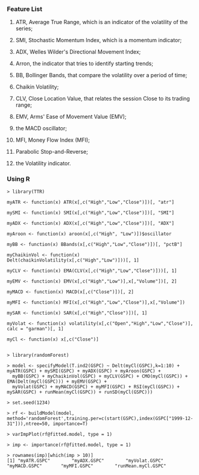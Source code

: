 ### Feature List

1. ATR, Average True Range, which is an indicator of the volatility of the series;

2. SMI, Stochastic Momentum Index, which is a momentum indicator; 

3. ADX, Welles Wilder's Directional Movement Index; 

4. Arron, the indicator that tries to identify starting trends; 

5. BB, Bollinger Bands, that compare the volatility over a period of time; 

6. Chaikin Volatility; 

7. CLV, Close Location Value, that relates the session Close to its trading range; 

8. EMV, Arms' Ease of Movement Value (EMV); 

9. the MACD oscillator; 

10. MFI, Money Flow Index (MFI);

11. Parabolic Stop-and-Reverse; 

12. the Volatility indicator.


### Using R
~~~
> library(TTR)

myATR <- function(x) ATR(x[,c("High","Low","Close")])[, "atr"]
 
mySMI <- function(x) SMI(x[,c("High","Low","Close")])[, "SMI"]
 
myADX <- function(x) ADX(x[,c("High","Low","Close")])[, "ADX"]
 
myAroon <- function(x) aroon(x[,c("High", "Low")])$oscillator
 
myBB <- function(x) BBands(x[,c("High","Low","Close")])[, "pctB"]
 
myChaikinVol <- function(x) Delt(chaikinVolatility(x[,c("High","Low")]))[, 1]

myCLV <- function(x) EMA(CLV(x[,c("High","Low","Close")]))[, 1]
 
myEMV <- function(x) EMV(x[,c("High","Low")],x[,"Volume"])[, 2]
 
myMACD <- function(x) MACD(x[,c("Close")])[, 2]
 
myMFI <- function(x) MFI(x[,c("High","Low","Close")],x[,"Volume"])
 
mySAR <- function(x) SAR(x[,c("High","Close")])[, 1]
 
myVolat <- function(x) volatility(x[,c("Open","High","Low","Close")], calc = "garman")[, 1]

myCl <- function(x) x[,c("Close")]


> library(randomForest)

> model <- specifyModel(T.ind2(GSPC) ~ Delt(myCl(GSPC),k=1:10) + myATR(GSPC) + mySMI(GSPC) + myADX(GSPC) + myAroon(GSPC) +
  myBB(GSPC) + myChaikinVol(GSPC) + myCLV(GSPC) + CMO(myCl(GSPC)) + EMA(Delt(myCl(GSPC))) + myEMV(GSPC) +
  myVolat(GSPC) + myMACD(GSPC) + myMFI(GSPC) + RSI(myCl(GSPC)) + mySAR(GSPC) + runMean(myCl(GSPC)) + runSD(myCl(GSPC)))
 
> set.seed(1234)

> rf <- buildModel(model, method='randomForest',training.per=c(start(GSPC),index(GSPC["1999-12-31"])),ntree=50, importance=T)

> varImpPlot(rf@fitted.model, type = 1)

> imp <- importance(rf@fitted.model, type = 1)

> rownames(imp)[which(imp > 10)]
[1] "myATR.GSPC"        "myADX.GSPC"        "myVolat.GSPC"      "myMACD.GSPC"       "myMFI.GSPC"        "runMean.myCl.GSPC"

~~~
